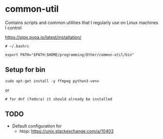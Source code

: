 # common-util
Contains scripts and common utilities that I regularly use on Linux machines I control

https://pipx.pypa.io/latest/installation/

```
# ~/.bashrc

export PATH="$PATH:$HOME/programming/Other/common-util/bin"
```

## Setup for bin
```
sudo apt-get install -y ffmpeg python3-venv
```
or
```
# for dnf (fedora) it should already be installed
```

## TODO
* Default configuration for
  * htop: https://unix.stackexchange.com/a/10403
